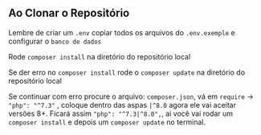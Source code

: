 ## Ao Clonar o Repositório

<bold> Lembre de criar um `.env` copiar todos os arquivos do `.env.exemple` e configurar o `banco de dados`</bold>

<bold> Rode `composer install` na diretório do repositório local </bold>

<bold> Se der erro no `composer install` rode o `composer update` na diretório do repositório local </bold>

<bold> Se continuar com erro procure o arquivo: `composer.json`, vá em `require` -> `"php": "^7.3"` , 
       coloque dentro das aspas `|^8.0` agora ele vai aceitar versões 8+.
       Ficará assim `"php": "^7.3|^8.0",`, 
       ai você vai rodar um   `composer install` e depois um `composer update` no terminal.

</bold>
